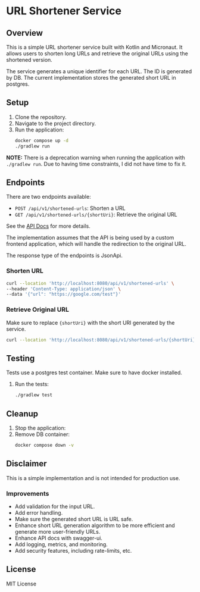 # URL Shortener Service

## Overview

This is a simple URL shortener service built with Kotlin and Micronaut.
It allows users to shorten long URLs and retrieve the original URLs using the 
shortened version.

The service generates a unique identifier for each URL. The ID is generated by DB.
The current implementation stores the generated short URL in postgres.

## Setup

1. Clone the repository.
2. Navigate to the project directory.
3. Run the application:
   ```bash
   docker compose up -d
   ./gradlew run
   ```
   
**NOTE:** There is a deprecation warning when running the application with `./gradlew run`. Due to having time constraints, I did not have time to fix it.

## Endpoints
There are two endpoints available:
- `POST /api/v1/shortened-urls`: Shorten a URL
- `GET /api/v1/shortened-urls/{shortUri}`: Retrieve the original URL

See the [API Docs](./api-doc.yml) for more details.

The implementation assumes that the API is being used by a custom frontend application,
which will handle the redirection to the original URL.

The response type of the endpoints is JsonApi.

### Shorten URL

```bash
curl --location 'http://localhost:8080/api/v1/shortened-urls' \
--header 'Content-Type: application/json' \
--data '{"url": "https://google.com/test"}'
```

### Retrieve Original URL
Make sure to replace `{shortUri}` with the short URI generated by the service.

```bash
curl --location 'http://localhost:8080/api/v1/shortened-urls/{shortUri}'
```
   
## Testing
Tests use a postgres test container. Make sure to have docker installed.

1. Run the tests:
   ```bash
   ./gradlew test
   ```
   
## Cleanup
1. Stop the application:
2. Remove DB container:
   ```bash
   docker compose down -v
   ```
   
## Disclaimer
This is a simple implementation and is not intended for production use.

### Improvements
- Add validation for the input URL.
- Add error handling.
- Make sure the generated short URL is URL safe.
- Enhance short URL generation algorithm to be more efficient and generate more user-friendly URLs.
- Enhance API docs with swagger-ui.
- Add logging, metrics, and monitoring.
- Add security features, including rate-limits, etc.
   
## License
MIT License
